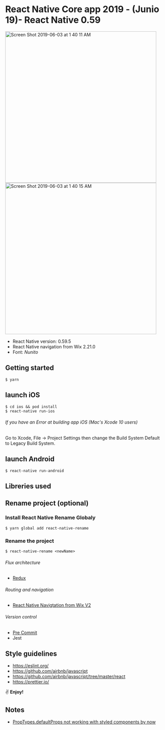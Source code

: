 # React Native Core app 2019 - (Junio 19)- React Native 0.59

<img width="480" alt="Screen Shot 2019-06-03 at 1 40 11 AM" src="https://user-images.githubusercontent.com/1581454/58776377-bb96e200-85a0-11e9-946b-6f7db06e259e.png">
<img width="480" alt="Screen Shot 2019-06-03 at 1 40 15 AM" src="https://user-images.githubusercontent.com/1581454/58776378-bb96e200-85a0-11e9-81c9-682655db7e46.png">

- React Native version: 0.59.5
- React Native navigation from Wix 2.21.0
- Font: _Nunito_

## Getting started

```
$ yarn
```

## launch iOS

```
$ cd ios && pod install
$ react-native run-ios
```

###### If you have an Error at building app iOS (Mac's Xcode 10 users)

Go to Xcode, File -> Project Settings then change the Build System Default to Legacy Build System.

## launch Android

`$ react-native run-android`

## Libreries used

## Rename project (optional)

### Install React Native Rename Globaly

```
$ yarn global add react-native-rename
```

### Rename the project

```
$ react-native-rename <newName>
```

###### Flux architecture

- [Redux](https://redux.js.org/introduction)

###### Routing and navigation

- [React Native Navigtation from Wix V2](https://github.com/wix/react-native-navigation)

###### Version control

- [Pre Commit](https://github.com/pre-commit/pre-commit)
- Jest

## Style guidelines

- https://eslint.org/
- https://github.com/airbnb/javascript
- https://github.com/airbnb/javascript/tree/master/react
- https://prettier.io/

:v: **Enjoy!**


## Notes

- [PropTypes.defaultProps not working with styled components by now](https://github.com/styled-components/styled-components/issues/1914)
